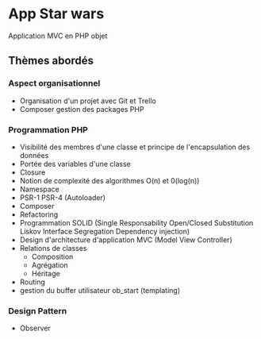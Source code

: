 # App Star wars

Application MVC en PHP objet

## Thèmes abordés 

### Aspect organisationnel 
- Organisation d'un projet avec Git et Trello
- Composer gestion des packages PHP

### Programmation PHP 
- Visibilité des membres d'une classe et principe de l'encapsulation des données
- Portée des variables d'une classe
- Closure
- Notion de complexité des algorithmes O(n) et 0(log(n))
- Namespace 
- PSR-1 PSR-4 (Autoloader)
- Composer
- Refactoring
- Programmation SOLID (Single Responsability Open/Closed Substitution Liskov Interface Segregation Dependency injection)
- Design d'architecture d'application MVC (Model View Controller)
- Relations de classes
    - Composition
    - Agrégation
    - Héritage
 - Routing
 - gestion du buffer utilisateur ob_start (templating)
 
 ### Design Pattern
 
 - Observer